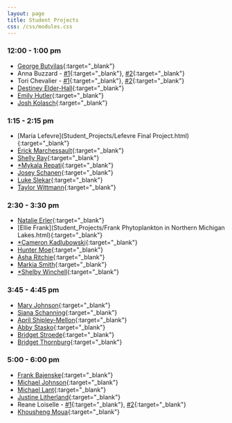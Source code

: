 ```yaml
---
layout: page
title: Student Projects
css: /css/modules.css
---
```


### 12:00 - 1:00 pm
* [George Butvilas](Student_Projects/Butvilas_FinalProject.html){:target="_blank"}
* Anna Buzzard - [#1](Student_Projects/BuzzardA_FinalProject_Presentation.html){:target="_blank"}, [#2](Student_Projects/BuzzardA_FinalProject.html){:target="_blank"}
* Tori Chevalier - [#1](Student_Projects/Chevalier_SizebySex1.html){:target="_blank"}, [#2](Student_Projects/Chevalier_SexandFoodSource1.html){:target="_blank"}
* [Destiney Elder-Hall](Student_Projects/Elder-Hall_FinalProject.html){:target="_blank"}
* [Emily Hutler](Student_Projects/Hutler_Project_1.html){:target="_blank"}
* [Josh Kolasch](Student_Projects/Kolasch-Final-Project.html){:target="_blank"}

### 1:15 - 2:15 pm
* [Maria Lefevre](Student_Projects/Lefevre Final Project.html){:target="_blank"}
* [Erick Marchessault](Student_Projects/Marchessault_final.html){:target="_blank"}
* [Shelly Ray](Student_Projects/Ray_FinalProject.html){:target="_blank"}
* [*Mykala Repati](Student_Projects/.html){:target="_blank"}
* [Josey Schanen](Student_Projects/Schanen_FinalProject.html){:target="_blank"}
* [Luke Slekar](Student_Projects/Slekar_FINALPROJECT.html){:target="_blank"}
* [Taylor Wittmann](Student_Projects/Wittmann_FinalProject.html){:target="_blank"}

### 2:30 - 3:30 pm
* [Natalie Erler](Student_Projects/Erler_FinalProject.html){:target="_blank"}
* [Ellie Frank](Student_Projects/Frank Phytoplankton in Northern Michigan Lakes.html){:target="_blank"}
* [*Cameron Kadlubowski](Student_Projects/.html){:target="_blank"}
* [Hunter Moe](Student_Projects/MoeFinal2.html){:target="_blank"}
* [Asha Ritchie](Student_Projects/Ritchie_FinalProject.html){:target="_blank"}
* [Markia Smith](Student_Projects/Smith_FinalProject.html){:target="_blank"}
* [*Shelby Winchell](Student_Projects/.html){:target="_blank"}

### 3:45 - 4:45 pm
* [Mary Johnson](Student_Projects/JohnsonMary_FinalProjectPlastics.html){:target="_blank"}
* [Sjana Schanning](Student_Projects/Schanning_FinalProject.html){:target="_blank"}
* [April Shipley-Mellon](Student_Projects/S-M_FinalProject.html){:target="_blank"}
* [Abby Stasko](Student_Projects/Stasko_FinalProj.html){:target="_blank"}
* [Bridget Stroede](Student_Projects/Stroede-mth-250-Final.html){:target="_blank"}
* [Bridget Thornburg](Student_Projects/Thornburg.Bridget_Final.Project.html){:target="_blank"}

### 5:00 - 6:00 pm
* [Frank Bajenske](Student_Projects/BajenskeFinal.html){:target="_blank"}
* [Michael Johnson](Student_Projects/JohnsonM_Reef_project.html){:target="_blank"}
* [Michael Lant](Student_Projects/Lant_PresentationGraphs.html){:target="_blank"}
* [Justine Litherland](Student_Projects/Litherland_Bleaching.html){:target="_blank"}
* Reane Loiselle - [#1](Student_Projects/Loiselle_Final-Project.html){:target="_blank"}, [#2](Student_Projects/Loiselle_Final_Project2.html){:target="_blank"}
* [Khousheng Moua](Student_Projects/Moua_K_Final_Project.html){:target="_blank"}